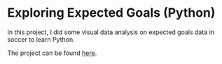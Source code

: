 # Exploring Expected Goals (Python)

In this project, I did some visual data analysis on expected goals data in soccer to learn Python.  

The project can be found [here](https://www.kaggle.com/code/elky96/exploring-expected-goals-in-european-soccer-data).

